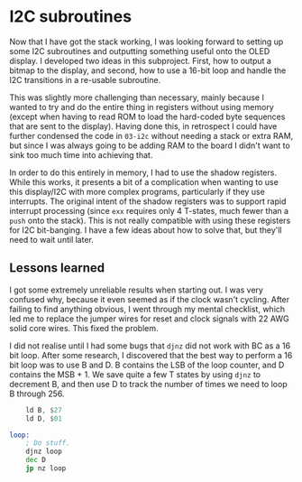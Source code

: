 # I2C subroutines

Now that I have got the stack working, I was looking forward to setting up some I2C subroutines and outputting something useful onto the OLED display. I developed two ideas in this subproject. First, how to output a bitmap to the display, and second, how to use a 16-bit loop and handle the I2C transitions in a re-usable subroutine.

This was slightly more challenging than necessary, mainly because I wanted to try and do the entire thing in registers without using memory (except when having to read ROM to load the hard-coded byte sequences that are sent to the display). Having done this, in retrospect I could have further condensed the code in `03-i2c` without needing a stack or extra RAM, but since I was always going to be adding RAM to the board I didn't want to sink too much time into achieving that.

In order to do this entirely in memory, I had to use the shadow registers. While this works, it presents a bit of a complication when wanting to use this display/I2C with more complex programs, particularly if they use interrupts. The original intent of the shadow registers was to support rapid interrupt processing (since `exx` requires only 4 T-states, much fewer than a `push` onto the stack). This is not really compatible with using these registers for I2C bit-banging. I have a few ideas about how to solve that, but they'll need to wait until later.

## Lessons learned

I got some extremely unreliable results when starting out. I was very confused why, because it even seemed as if the clock wasn't cycling. After failing to find anything obvious, I went through my mental checklist, which led me to replace the jumper wires for reset and clock signals with 22 AWG solid core wires. This fixed the problem.

I did not realise until I had some bugs that `djnz` did not work with BC as a 16 bit loop. After some research, I discovered that the best way to perform a 16 bit loop was to use B and D. B contains the LSB of the loop counter, and D contains the MSB + 1. We save quite a few T states by using `djnz` to decrement B, and then use D to track the number of times we need to loop B through 256.

```asm
    ld B, $27
    ld D, $01

loop:
    ; Do stuff.
    djnz loop
    dec D
    jp nz loop
```
